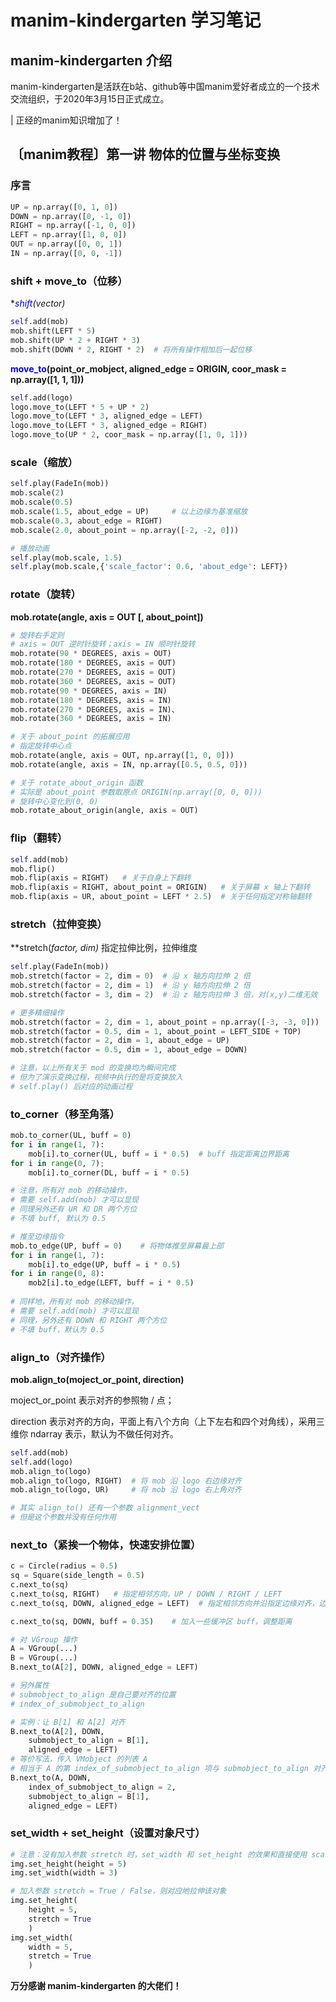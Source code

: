 # manim-kindergarten 学习笔记 

## manim-kindergarten 介绍

 manim-kindergarten是活跃在b站、github等中国manim爱好者成立的一个技术交流组织，于2020年3月15日正式成立。

| 正经的manim知识增加了！

## 〔manim教程〕第一讲 物体的位置与坐标变换

### 序言

```python
UP = np.array([0, 1, 0])
DOWN = np.array([0, -1, 0])
RIGHT = np.array([-1, 0, 0])
LEFT = np.array([1, 0, 0])
OUT = np.array([0, 0, 1])
IN = np.array([0, 0, -1])
```

### shift + move_to（位移）

**<font color = blue>shift</font>(*vector)**

```python
self.add(mob)
mob.shift(LEFT * 5)
mob.shift(UP * 2 + RIGHT * 3)
mob.shift(DOWN * 2, RIGHT * 2)  # 将所有操作相加后一起位移
```

**<font color = blue>move_to</font>(point_or_mobject, aligned_edge = ORIGIN, coor_mask = np.array([1, 1, 1]))**

```python
self.add(logo)
logo.move_to(LEFT * 5 + UP * 2)
logo.move_to(LEFT * 3, aligned_edge = LEFT)
logo.move_to(LEFT * 3, aligned_edge = RIGHT)
logo.move_to(UP * 2, coor_mask = np.array([1, 0, 1]))
```

### scale（缩放）

```python
self.play(FadeIn(mob))
mob.scale(2)
mob.scale(0.5)
mob.scale(1.5, about_edge = UP)     # 以上边缘为基准缩放
mob.scale(0.3, about_edge = RIGHT)
mob.scale(2.0, about_point = np.array([-2, -2, 0]))

# 播放动画
self.play(mob.scale, 1.5)
self.play(mob.scale,{'scale_factor': 0.6, 'about_edge': LEFT})
```

### rotate（旋转）

**mob.rotate(angle, axis = OUT [, about_point])**

```python
# 旋转右手定则
# axis = OUT 逆时针旋转；axis = IN 顺时针旋转
mob.rotate(90 * DEGREES, axis = OUT)
mob.rotate(180 * DEGREES, axis = OUT)
mob.rotate(270 * DEGREES, axis = OUT)
mob.rotate(360 * DEGREES, axis = OUT)
mob.rotate(90 * DEGREES, axis = IN)
mob.rotate(180 * DEGREES, axis = IN)
mob.rotate(270 * DEGREES, axis = IN)、
mob.rotate(360 * DEGREES, axis = IN)

# 关于 about_point 的拓展应用
# 指定旋转中心点
mob.rotate(angle, axis = OUT, np.array([1, 0, 0]))
mob.rotate(angle, axis = IN, np.array([0.5, 0.5, 0]))

# 关于 rotate_about_origin 函数
# 实际是 about_point 参数取原点 ORIGIN(np.array([0, 0, 0]))
# 旋转中心变化到(0, 0)
mob.rotate_about_origin(angle, axis = OUT)
```

### flip（翻转）

```python
self.add(mob)
mob.flip()
mob.flip(axis = RIGHT)   # 关于自身上下翻转
mob.flip(axis = RIGHT, about_point = ORIGIN)   # 关于屏幕 x 轴上下翻转
mob.flip(axis = UR, about_point = LEFT * 2.5)  # 关于任何指定对称轴翻转                                                  # (y = x - 2.5)
```

### stretch（拉伸变换）

**stretch(*factor, *dim)**   指定拉伸比例，拉伸维度

```python
self.play(FadeIn(mob))
mob.stretch(factor = 2, dim = 0)  # 沿 x 轴方向拉伸 2 倍
mob.stretch(factor = 2, dim = 1)  # 沿 y 轴方向拉伸 2 倍
mob.stretch(factor = 3, dim = 2)  # 沿 z 轴方向拉伸 3 倍，对(x,y)二维无效

# 更多精细操作
mob.stretch(factor = 2, dim = 1, about_point = np.array([-3, -3, 0]))
mob.stretch(factor = 0.5, dim = 1, about_point = LEFT_SIDE + TOP)
mob.stretch(factor = 2, dim = 1, about_edge = UP)
mob.stretch(factor = 0.5, dim = 1, about_edge = DOWN)

# 注意，以上所有关于 mod 的变换均为瞬间完成
# 但为了演示变换过程，视频中执行的是将变换放入
# self.play() 后对应的动画过程
```

### to_corner（移至角落）

```python
mob.to_corner(UL, buff = 0)
for i in range(1, 7):
	mob[i].to_corner(UL, buff = i * 0.5)  # buff 指定距离边界距离
for i in range(0, 7);
	mob[i].to_corner(DL, buff = i * 0.5)

# 注意，所有对 mob 的移动操作，
# 需要 self.add(mob) 才可以显现
# 同理另外还有 UR 和 DR 两个方位
# 不填 buff, 默认为 0.5

# 推至边缘指令
mob.to_edge(UP, buff = 0)    # 将物体推至屏幕最上部
for i in range(1, 7):
	mob[i].to_edge(UP, buff = i * 0.5)
for i in range(0, 8):
	mob2[i].to_edge(LEFT, buff = i * 0.5)
	
# 同样地，所有对 mob 的移动操作，
# 需要 self.add(mob) 才可以显现
# 同理，另外还有 DOWN 和 RIGHT 两个方位
# 不填 buff，默认为 0.5
```

### align_to（对齐操作）

**mob.align_to(moject_or_point, direction)**

moject_or_point 表示对齐的参照物 / 点；

direction 表示对齐的方向，平面上有八个方向（上下左右和四个对角线），采用三维你 ndarray 表示，默认为不做任何对齐。

```python
self.add(mob)
self.add(logo)
mob.align_to(logo)
mob.align_to(logo, RIGHT)  # 将 mob 沿 logo 右边缘对齐
mob.align_to(logo, UR)     # 将 mob 沿 logo 右上角对齐

# 其实 align_to() 还有一个参数 alignment_vect
# 但是这个参数并没有任何作用
```

### next_to（紧挨一个物体，快速安排位置）

```python
c = Circle(radius = 0.5)
sq = Square(side_length = 0.5)
c.next_to(sq)
c.next_to(sq, RIGHT)   # 指定相邻方向，UP / DOWN / RIGHT / LEFT
c.next_to(sq, DOWN, aligned_edge = LEFT)  # 指定相邻方向并沿指定边缘对齐，边缘可指定为 UP / DOWN / LEFT / RIGHT / ORIGIN

c.next_to(sq, DOWN, buff = 0.35)    # 加入一些缓冲区 buff，调整距离

# 对 VGroup 操作
A = VGroup(...)
B = VGroup(...)
B.next_to(A[2], DOWN, aligned_edge = LEFT)

# 另外属性
# submobject_to_align 是自己要对齐的位置
# index_of_submobject_to_align

# 实例：让 B[1] 和 A[2] 对齐
B.next_to(A[2], DOWN, 
	submobject_to_align = B[1], 
	aligned_edge = LEFT)
# 等价写法，传入 VMobject 的列表 A
# 相当于 A 的第 index_of_submobject_to_align 项与 submobject_to_align 对齐
B.next_to(A, DOWN,
	index_of_submobject_to_align = 2,
	submobject_to_align = B[1],
	aligned_edge = LEFT)
```

### set_width + set_height（设置对象尺寸）

```python
# 注意：没有加入参数 stretch 时，set_width 和 set_height 的效果和直接使用 scale 方法类似
img.set_height(height = 5)
img.set_width(width = 3)

# 加入参数 stretch = True / False，则对应地拉伸该对象
img.set_height(
	height = 5,
	stretch = True
	)
img.set_width(
	width = 5,
	stretch = True
	)
```

**万分感谢 manim-kindergarten 的大佬们！**